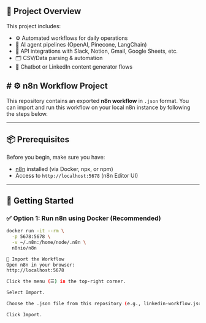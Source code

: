 ## 🚀 Project Overview

This project includes:
- ⚙️ Automated workflows for daily operations
- 🧠 AI agent pipelines (OpenAI, Pinecone, LangChain)
- 🔗 API integrations with Slack, Notion, Gmail, Google Sheets, etc.
- 🗂️ CSV/Data parsing & automation
- 💬 Chatbot or LinkedIn content generator flows
## # ⚙️ n8n Workflow Project

This repository contains an exported **n8n workflow** in `.json` format. You can import and run this workflow on your local n8n instance by following the steps below.

---

## 📦 Prerequisites

Before you begin, make sure you have:

- [n8n](https://n8n.io) installed (via Docker, npx, or npm)
- Access to `http://localhost:5678` (n8n Editor UI)

---

## 🚀 Getting Started

### ✅ Option 1: Run n8n using Docker (Recommended)

```bash
docker run -it --rm \
  -p 5678:5678 \
  -v ~/.n8n:/home/node/.n8n \
  n8nio/n8n

🧩 Import the Workflow
Open n8n in your browser:
http://localhost:5678

Click the menu (☰) in the top-right corner.

Select Import.

Choose the .json file from this repository (e.g., linkedin-workflow.json or smart-scheduler.json).

Click Import.


